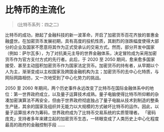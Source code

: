 # 比特币的主流化
> (比特币系列：四之二)

比特币的成功，掀起了金融科技的新一波革命，开启了加密货币百花齐放的普惠金融盛世。在加密货币发展初期，具有高度的投机性质，其剧烈的涨跌幅度使得大部分的企业及国家不愿意将其作为正式受承认的交易方式。然而，部分开发中国家（例如：萨尔瓦多），为了对抗美元主导的世界金融体系，决定冒险成为采用加密货币作为官方支付方式的先行者。此后，于 2020 至 2050 期间，愈来愈多国家接受、甚至主动囤积加密货币作为国家法定货币。加密货币的持有者，从早期以个人为主，渐渐变成以主权国家及跨国金融机构为主；加密货币的去中心化特质，与网际网路相仿，又一次地受到了中心化势力的挑战。

2050 至 2060 年期间，两个历史事件永远改变了比特币在国际金融体系中的地位：第一世界政府成立，以及量子运算技术成熟。量子电脑使得比特币所仰赖的杂凑加密演算法不再安全，但由于世界政府彻底独占了量子电脑从技术到制造的整条生产链，其余的国家及组织并无能力以大规模的方式破坏比特币的运作。因此，以量子运算技术作为筹码，世界政府成为了比特币交易系统的实质管理者。 「密码庞克」支持者多年来建立起的加密货币生态，一转眼变成了人类历史上中心化程度最高的政府的金融控制手段 ......
